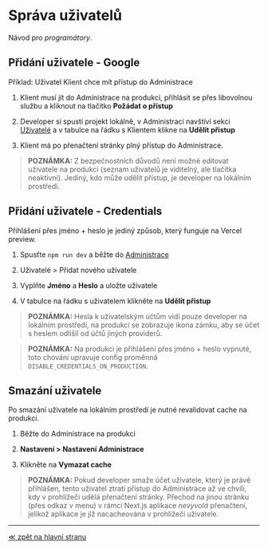 # Správa uživatelů

Návod pro _programátory_.

## Přidání uživatele - Google

Příklad: Uživatel Klient chce mít přístup do Administrace

1. Klient musí jít do Administrace na produkci, přihlásit se přes libovolnou službu a kliknout na tlačítko **Požádat o přístup**

2. Developer si spustí projekt lokálně, v Administraci navštíví sekci [Uživatelé](http://localhost:3000/admin/users) a v tabulce na řádku s Klientem klikne na **Udělit přistup**

3. Klient má po přenačtení stránky plný přístup do Administrace.

> **POZNÁMKA:** Z bezpečnostních důvodů není možné editovat uživatele na produkci (seznam uživatelů je viditelný, ale tlačítka neaktivní). Jediný, kdo může udělit přístup, je developer na lokálním prostředí.

## Přidání uživatele - Credentials

Přihlášení přes jméno + heslo je jediný způsob, který funguje na Vercel preview.

1. Spusťte `npm run dev` a běžte do [Administrace](http://localhost:3000/admin)

2. Uživatelé > Přidat nového uživatele

3. Vyplňte **Jméno** a **Heslo** a uložte uživatele

4. V tabulce na řádku s uživatelem klikněte na **Udělit přistup**

> **POZNÁMKA:** Hesla k uživatelským účtům vidí pouze developer na lokálním prostředí, na produkci se zobrazuje ikona zámku, aby se účet s heslem odlišil od účtů jiných providerů.

> **POZNÁMKA:** Na produkci je přihlášení přes jméno + heslo vypnuté, toto chování upravuje config proměnná `DISABLE_CREDENTIALS_ON_PRODUCTION`.

## Smazání uživatele

Po smazání uživatele na lokálním prostředí je nutné revalidovat cache na produkci.

1. Běžte do Administrace na produkci

2. **Nastavení > Nastavení Administrace**

3. Klikněte na **Vymazat cache**

> **POZNÁMKA:** Pokud developer smaže účet uživatele, který je právě přihlášen, tento uživatel ztratí přístup do Administrace až ve chvíli, kdy v prohlížeči udělá přenačtení stránky. Přechod na jinou stránku (přes odkaz v menu) v rámci Next.js aplikace _nevyvolá_ přenačtení, jelikož aplikace je již nacacheována v prohlížeči uživatele.

---

[≪ zpět na hlavní stranu](/index.md)
